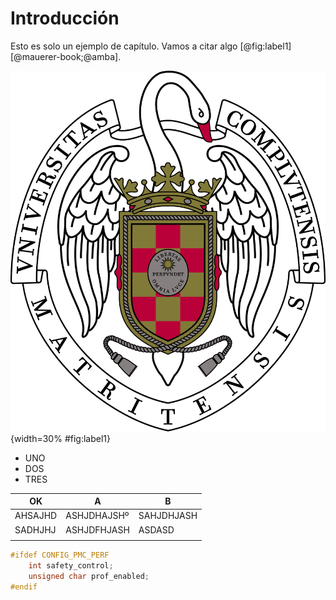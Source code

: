 <!-- Leave a blank line before the title -->

# Introducción

Esto es solo un ejemplo de capítulo. Vamos a citar algo [@fig:label1] [@mauerer-book;@amba].



![Esto es el título](img/ucmlogo.png){width=30% #fig:label1}



* UNO
* DOS
* TRES



| OK      | A           | B          |
| ------- | ----------- | ---------- |
| AHSAJHD | ASHJDHAJSHº | SAHJDHJASH |
| SADHJHJ | ASHJDFHJASH | ASDASD     |
|         |             |            |

```C
#ifdef CONFIG_PMC_PERF
	int safety_control;
	unsigned char prof_enabled;
#endif
```


